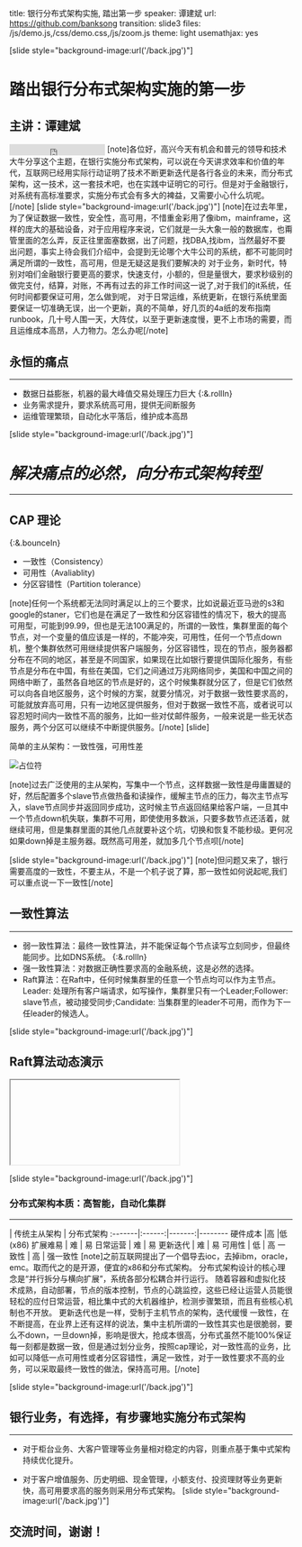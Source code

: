 title: 银行分布式架构实施, 踏出第一步
speaker: 谭建斌
url: https://github.com/banksong
transition: slide3
files: /js/demo.js,/css/demo.css,/js/zoom.js
theme: light
usemathjax: yes

[slide style="background-image:url('/back.jpg')"]
# 踏出银行分布式架构实施的第一步
## 主讲：谭建斌
<small style="vertical-align:middle;display:inline-block"><iframe src="http://ghbtns.com/github-btn.html?user=banksong&repo=dist-present&type=follow&count=false" allowtransparency="true" frameborder="0" scrolling="0" width="170" height="20" style="width:170px;height:20px;  background-color: transparent;"></iframe></small>
[note]各位好，高兴今天有机会和普元的领导和技术大牛分享这个主题，在银行实施分布式架构，可以说在今天讲求效率和价值的年代，互联网已经用实际行动证明了技术不断更新迭代是各行各业的未来，而分布式架构，这一技术，这一套技术吧，也在实践中证明它的可行。但是对于金融银行，对系统有高标准要求，实施分布式会有多大的裨益，又需要小心什么坑呢。[/note]
[slide style="background-image:url('/back.jpg')"]
[note]在过去年里，为了保证数据一致性，安全性，高可用，不惜重金彩用了像ibm，mainframe，这样的庞大的基础设备，对于应用程序来说，它们就是一头大象一般的数据库，也甭管里面的怎么弄，反正往里面塞数据，出了问题，找DBA,找ibm，当然最好不要出问题，事实上待会我们介绍中，会提到无论哪个大牛公司的系统，都不可能同时满足所谓的一致性，高可用，但是无疑这是我们要解决的
对于业务，新时代，特别对咱们金融银行要更高的要求，快速支付，小额的，但是量很大，要求秒级别的做完支付，结算，对账，不再有过去的非工作时间这一说了,对于我们的it系统，任何时间都要保证可用，怎么做到呢，
对于日常运维，系统更新，在银行系统里面要保证一切准确无误，出一个更新，真的不简单，好几页的4a纸的发布指南runbook，几十号人围一天，大阵仗，以至于更新速度慢，更不上市场的需要，而且运维成本高昂，人力物力。怎么办呢[/note]
## 永恒的痛点
----
* 数据日益膨胀，机器的最大峰值交易处理压力巨大 {:&.rollIn}
* 业务需求提升，要求系统高可用，提供无间断服务
* 运维管理繁琐，自动化水平落后，维护成本高昂



[slide style="background-image:url('/back.jpg')"]
# *解决痛点的必然，向分布式架构转型*
----
CAP 理论
----
{:&.bounceIn}
<ul>
<li>一致性（Consistency）</li>
<li>可用性（Avaliablity)</li>
<li>分区容错性（Partition tolerance）</li>
</ul>
[note]任何一个系统都无法同时满足以上的三个要求，比如说最近亚马逊的s3和google的staner，它们也是在满足了一致性和分区容错性的情况下，极大的提高可用型，可能到99.99，但也是无法100满足的，所谓的一致性，集群里面的每个节点，对一个变量的值应该是一样的，不能冲突，可用性，任何一个节点down机，整个集群依然可用继续提供客户端服务，分区容错性，现在的节点，服务器都分布在不同的地区，甚至是不同国家，如果现在比如银行要提供国际化服务，有些节点是分布在中国，有些在美国，它们之间通过万兆网络同步，美国和中国之间的网络中断了，虽然各自地区的节点是好的，这个时候集群就分区了，但是它们依然可以向各自地区服务，这个时候的方案，就要分情况，对于数据一致性要求高的，可能就放弃高可用，只有一边地区提供服务，但对于数据一致性不高，或者说可以容忍短时间内一致性不高的服务，比如一些对仗邮件服务，一般来说是一些无状态服务，两个分区可以继续不中断提供服务。[/note]
[slide]
<p>简单的主从架构：一致性强，可用性差</p>
<p>
<img src="/img/master.png" alt="占位符" align="bottom">
</p>
[note]过去广泛使用的主从架构，写集中一个节点，这样数据一致性是毋庸置疑的好，然后配置多个slave节点做热备和读操作，缓解主节点的压力，每次主节点写入，slave节点同步并返回同步成功，这时候主节点返回结果给客户端，一旦其中一个节点down机失联，集群不可用，即使使用多数派，只要多数节点还活着，就继续可用，但是集群里面的其他几点就要补这个坑，切换和恢复不能秒级。更何况如果down掉是主服务器。既然高可用差，就加多几个节点呗[/note]

[slide style="background-image:url('/back.jpg')"]
[note]但问题又来了，银行需要高度的一致性，不要主从，不是一个机子说了算，那一致性如何说起呢,我们可以重点说一下一致性[/note]
## 一致性算法
----
* 弱一致性算法：最终一致性算法，并不能保证每个节点读写立刻同步，但最终能同步。比如DNS系统。 {:&.rollIn}
* 强一致性算法：对数据正确性要求高的金融系统，这是必然的选择。
* Raft算法：在Raft中，任何时候集群里的任意一个节点均可以作为主节点。Leader: 处理所有客户端请求，如写操作，集群里只有一个Leader;Follower: slave节点，被动接受同步;Candidate: 当集群里的leader不可用，而作为下一任leader的候选人。


[slide style="background-image:url('/back.jpg')"]
## Raft算法动态演示
<iframe data-src="http://thesecretlivesofdata.com/raft/" align="center"></iframe>
<!-- [note]增加多几个节点，现在三个节点，其中一个是leader主节点，[/note] -->


[slide style="background-image:url('/back.jpg')"]
### 分布式架构本质：高智能，自动化集群

---
| 传统主从架构 | 分布式架构 
:-------|:------:|-------:|--------
硬件成本 |高 |低(x86) 
扩展难易 | 难 | 易 
日常运营 | 难 | 易 
更新迭代 | 难 | 易
可用性   | 低 | 高
一致性   | 高 | 强一致性
[note]之前互联网提出了一个倡导去ioc，去掉ibm，oracle，emc。取而代之的是开源，便宜的x86和分布式架构。
分布式架构设计的核心理念是“并行拆分与横向扩展”，系统各部分松耦合并行运行。
随着容器和虚拟化技术成熟，自动部署，节点的版本控制，节点的心跳监控，这些已经让运营人员能很轻松的应付日常运营，相比集中式的大机器维护，检测步骤繁琐，而且有些核心机制也不开放。
更新迭代也是一样，受制于主机节点的架构，迭代缓慢
一致性，在不断提高，在业界上还有这样的说法，集中主机所谓的一致性其实也是很脆弱，要么不down，一旦down掉，影响是很大，抢成本很高，分布式虽然不能100%保证每一刻都是数据一致，但是通过划分业务，按照cap理论，对一致性高的业务，比如可以降低一点可用性或者分区容错性，满足一致性，对于一致性要求不高的业务，可以采取最终一致性的做法，保持高可用。[/note]

[slide style="background-image:url('/back.jpg')"]

## 银行业务，有选择，有步骤地实施分布式架构
----
* 对于柜台业务、大客户管理等业务量相对稳定的内容，则重点基于集中式架构持续优化提升。

* 对于客户增值服务、历史明细、现金管理，小额支付、投资理财等业务更新快，高可用要求高的服务则采用分布式架构。
[slide style="background-image:url('/back.jpg')"]
## 交流时间，谢谢！
